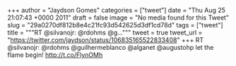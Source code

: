 
+++
author = "Jaydson Gomes"
categories = ["tweet"]
date = "Thu Aug 25 21:07:43 +0000 2011"
draft = false
image = "No media found for this Tweet"
slug = "29a0270df812b8e4c21fc93d542625d3df1cd78d"
tags = ["tweet"]
title = """RT @silvanojr: @rdohms @g..."""
tweet = true
tweet_url = "https://twitter.com/jaydson/status/106835165522833408"
+++
RT @silvanojr: @rdohms @guilhermeblanco @alganet @augustohp let the flame begin! http://t.co/FlynOMh
